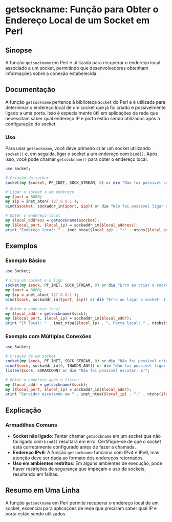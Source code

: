 <!--
Meta Description: # getsockname: Função para Obter o Endereço Local de um Socket em Perl ## Sinopse A função `getsockname` em Perl é utilizada para recuperar o endereço...
Meta Keywords: socket, endereço, getsockname, local, perl
-->

# getsockname: Função para Obter o Endereço Local de um Socket em Perl

## Sinopse
A função `getsockname` em Perl é utilizada para recuperar o endereço local associado a um socket, permitindo que desenvolvedores obtenham informações sobre a conexão estabelecida.

## Documentação
A função `getsockname` pertence à biblioteca `Socket` do Perl e é utilizada para determinar o endereço local de um socket que já foi criado e possivelmente ligado a uma porta. Isso é especialmente útil em aplicações de rede que necessitam saber qual endereço IP e porta estão sendo utilizados após a configuração do socket.

### Uso
Para usar `getsockname`, você deve primeiro criar um socket utilizando `socket()` e, em seguida, ligar o socket a um endereço com `bind()`. Após isso, você pode chamar `getsockname()` para obter o endereço local.

```perl
use Socket;

# Criação do socket
socket(my $socket, PF_INET, SOCK_STREAM, 0) or die "Não foi possível criar o socket: $!";

# Ligar o socket a um endereço
my $port = 8080;
my $ip = inet_aton('127.0.0.1');
bind($socket, sockaddr_in($port, $ip)) or die "Não foi possível ligar o socket: $!";

# Obter o endereço local
my $local_address = getsockname($socket);
my ($local_port, $local_ip) = sockaddr_in($local_address);
print "Endereço local: " . inet_ntoa($local_ip) . ":" . ntohs($local_port) . "\n";
```

## Exemplos
### Exemplo Básico
```perl
use Socket;

# Cria um socket e o liga
socket(my $sock, PF_INET, SOCK_STREAM, 0) or die "Erro ao criar o socket: $!";
my $port = 8080;
my $ip = inet_aton('127.0.0.1');
bind($sock, sockaddr_in($port, $ip)) or die "Erro ao ligar o socket: $!";

# Obtém o endereço local
my $local_addr = getsockname($sock);
my ($local_port, $local_ip) = sockaddr_in($local_addr);
print "IP local: " . inet_ntoa($local_ip) . ", Porta local: " . ntohs($local_port) . "\n";
```

### Exemplo com Múltiplas Conexões
```perl
use Socket;

# Criação de um socket
socket(my $sock, PF_INET, SOCK_STREAM, 0) or die "Não foi possível criar o socket: $!";
bind($sock, sockaddr_in(0, INADDR_ANY)) or die "Não foi possível ligar o socket: $!";
listen($sock, SOMAXCONN) or die "Não foi possível escutar: $!";

# Obter o endereço após o listen
my $local_addr = getsockname($sock);
my ($local_port, $local_ip) = sockaddr_in($local_addr);
print "Servidor escutando em " . inet_ntoa($local_ip) . ":" . ntohs($local_port) . "\n";
```

## Explicação
### Armadilhas Comuns
- **Socket não ligado**: Tentar chamar `getsockname` em um socket que não foi ligado com `bind()` resultará em erro. Certifique-se de que o socket está corretamente configurado antes de fazer a chamada.
- **Endereço IPv6**: A função `getsockname` funciona com IPv4 e IPv6, mas atenção deve ser dada ao formato dos endereços retornados.
- **Uso em ambientes restritos**: Em alguns ambientes de execução, pode haver restrições de segurança que impeçam o uso de sockets, resultando em falhas.

## Resumo em Uma Linha
A função `getsockname` em Perl permite recuperar o endereço local de um socket, essencial para aplicações de rede que precisam saber qual IP e porta estão sendo utilizados.